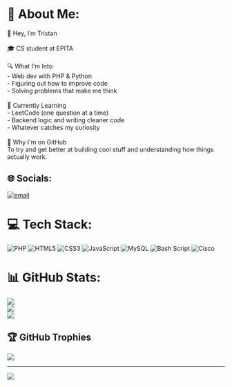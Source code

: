 # 💫 About Me:
👋 Hey, I’m Tristan<br><br>🎓 CS student at EPITA  <br><br>🔍 What I'm Into<br>- Web dev with PHP & Python  <br>- Figuring out how to improve code<br>- Solving problems that make me think<br><br>🚧 Currently Learning<br>- LeetCode (one question at a time)  <br>- Backend logic and writing cleaner code  <br>- Whatever catches my curiosity<br><br>📌 Why I'm on GitHub<br>To try and get better at building cool stuff and understanding how things actually work.<br>


## 🌐 Socials:
[![email](https://img.shields.io/badge/Email-D14836?logo=gmail&logoColor=white)](mailto:tristangandi@gmail.com) 

# 💻 Tech Stack:
![PHP](https://img.shields.io/badge/php-%23777BB4.svg?style=for-the-badge&logo=php&logoColor=white) 
![HTML5](https://img.shields.io/badge/html5-%23E34F26.svg?style=for-the-badge&logo=html5&logoColor=white) 
![CSS3](https://img.shields.io/badge/css3-%231572B6.svg?style=for-the-badge&logo=css3&logoColor=white) 
![JavaScript](https://img.shields.io/badge/javascript-%23323330.svg?style=for-the-badge&logo=javascript&logoColor=%23F7DF1E) 
![MySQL](https://img.shields.io/badge/mysql-4479A1.svg?style=for-the-badge&logo=mysql&logoColor=white) 
![Bash Script](https://img.shields.io/badge/bash_script-%23121011.svg?style=for-the-badge&logo=gnu-bash&logoColor=white) 
![Cisco](https://img.shields.io/badge/cisco-%23049fd9.svg?style=for-the-badge&logo=cisco&logoColor=black)

# 📊 GitHub Stats:
![](https://github-readme-stats.vercel.app/api?username=Tristan-Tenders&theme=tokyonight&hide_border=true&include_all_commits=true&count_private=false)<br/>
![](https://nirzak-streak-stats.vercel.app/?user=Tristan-Tenders&theme=tokyonight&hide_border=true)<br/>
![](https://github-readme-stats.vercel.app/api/top-langs/?username=Tristan-Tenders&theme=tokyonight&hide_border=true&include_all_commits=true&count_private=false&layout=compact)

## 🏆 GitHub Trophies
![](https://github-profile-trophy.vercel.app/?username=Tristan-Tenders&theme=tokyonight&no-frame=true&no-bg=false&margin-w=4)

---
[![](https://visitcount.itsvg.in/api?id=Tristan-Tenders&icon=10&color=0)](https://visitcount.itsvg.in)

<!-- Proudly created with GPRM ( https://gprm.itsvg.in ) -->
